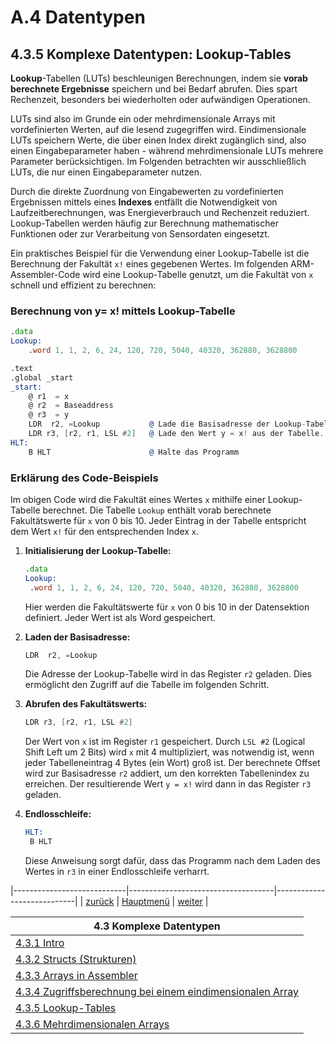 # A.4 Datentypen 
## 4.3.5 Komplexe Datentypen: Lookup-Tables

**Lookup**-Tabellen (LUTs) beschleunigen Berechnungen, indem sie **vorab berechnete Ergebnisse** speichern und bei Bedarf abrufen. Dies spart Rechenzeit, besonders bei wiederholten oder aufwändigen Operationen. 

LUTs sind also im Grunde ein oder mehrdimensionale Arrays mit vordefinierten Werten, auf die lesend zugegriffen wird. Eindimensionale LUTs speichern Werte, die über einen Index direkt zugänglich sind, also einen Eingabeparameter haben - während mehrdimensionale LUTs mehrere Parameter berücksichtigen. Im Folgenden betrachten wir ausschließlich LUTs, die nur einen Eingabeparameter nutzen.

Durch die direkte Zuordnung von Eingabewerten zu vordefinierten Ergebnissen mittels eines **Indexes** entfällt die Notwendigkeit von Laufzeitberechnungen, was Energieverbrauch und Rechenzeit reduziert. Lookup-Tabellen werden häufig zur Berechnung mathematischer Funktionen oder zur Verarbeitung von Sensordaten eingesetzt.

Ein praktisches Beispiel für die Verwendung einer Lookup-Tabelle ist die Berechnung der Fakultät `x!` eines gegebenen Wertes. Im folgenden ARM-Assembler-Code wird eine Lookup-Tabelle genutzt, um die Fakultät von `x` schnell und effizient zu berechnen:

### Berechnung von y= x! mittels Lookup-Tabelle

```asm
.data
Lookup:
	.word 1, 1, 2, 6, 24, 120, 720, 5040, 40320, 362880, 3628800

.text
.global _start
_start:
	@ r1  = x
	@ r2  = Baseaddress
	@ r3  = y
	LDR  r2, =Lookup           @ Lade die Basisadresse der Lookup-Tabelle in r2
	LDR r3, [r2, r1, LSL #2]   @ Lade den Wert y = x! aus der Tabelle. LSL #2 multipliziert x mit 4 (Größe eines Wortes)
HLT:
	B HLT                      @ Halte das Programm
```

### Erklärung des Code-Beispiels

Im obigen Code wird die Fakultät eines Wertes `x` mithilfe einer Lookup-Tabelle berechnet. Die Tabelle `Lookup` enthält vorab berechnete Fakultätswerte für `x` von 0 bis 10. Jeder Eintrag in der Tabelle entspricht dem Wert `x!` für den entsprechenden Index `x`.

1. **Initialisierung der Lookup-Tabelle:**
   ```asm
   .data
   Lookup:
   	.word 1, 1, 2, 6, 24, 120, 720, 5040, 40320, 362880, 3628800
   ```
   Hier werden die Fakultätswerte für `x` von 0 bis 10 in der Datensektion definiert. Jeder Wert ist als Word gespeichert.

2. **Laden der Basisadresse:**
   ```asm
   LDR  r2, =Lookup
   ```
   Die Adresse der Lookup-Tabelle wird in das Register `r2` geladen. Dies ermöglicht den Zugriff auf die Tabelle im folgenden Schritt.

3. **Abrufen des Fakultätswerts:**
   ```asm
   LDR r3, [r2, r1, LSL #2]
   ```
   Der Wert von `x` ist im Register `r1` gespeichert. Durch `LSL #2` (Logical Shift Left um 2 Bits) wird `x` mit 4 multipliziert, was notwendig ist, wenn jeder Tabelleneintrag 4 Bytes (ein Wort) groß ist. Der berechnete Offset wird zur Basisadresse `r2` addiert, um den korrekten Tabellenindex zu erreichen. Der resultierende Wert `y = x!` wird dann in das Register `r3` geladen.

4. **Endlosschleife:**
   ```asm
   HLT:
   	B HLT
   ```
   Diese Anweisung sorgt dafür, dass das Programm nach dem Laden des Wertes in `r3` in einer Endlosschleife verharrt.

|----------------------------|------------------------------------|----------------------------|
|   [zurück](array1dlsg.md)  |   [Hauptmenü](../ueberblick.md)    |   [weiter](lookupue.md)    |


| **4.3 Komplexe Datentypen**                                                   |
|-------------------------------------------------------------------------------|
| [4.3.1 Intro](komplexedtypen.md)                                              |
| [4.3.2 Structs (Strukturen)](structs.md)                                      |
| [4.3.3 Arrays in Assembler](arrays.md)                                        |
| [4.3.4 Zugriffsberechnung bei einem eindimensionalen Array](array1dim.md)     |
| [4.3.5 Lookup-Tables](lookuptable.md)                           		        |
| [4.3.6 Mehrdimensionalen Arrays](arraysmultidim.md)                           |